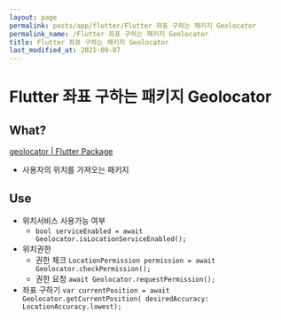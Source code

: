 ```yaml
---
layout: page
permalink: posts/app/flutter/Flutter 좌표 구하는 패키지 Geolocator
permalink_name: /Flutter 좌표 구하는 패키지 Geolocator
title: Flutter 좌표 구하는 패키지 Geolocator
last_modified_at: 2021-09-07
---
```

# Flutter 좌표 구하는 패키지 Geolocator

## What?

[geolocator | Flutter Package](https://pub.dev/packages/geolocator)
- 사용자의 위치를 가져오는 패키지

## Use

- 위치서비스 사용가능 여부
  - `bool serviceEnabled = await Geolocator.isLocationServiceEnabled();`
- 위치권한
  - 권한 체크
    `LocationPermission permission = await Geolocator.checkPermission();`
  - 권한 요청
    `await Geolocator.requestPermission();`
- 좌표 구하기
    `var currentPosition = await Geolocator.getCurrentPosition( desiredAccuracy: LocationAccuracy.lowest);`

